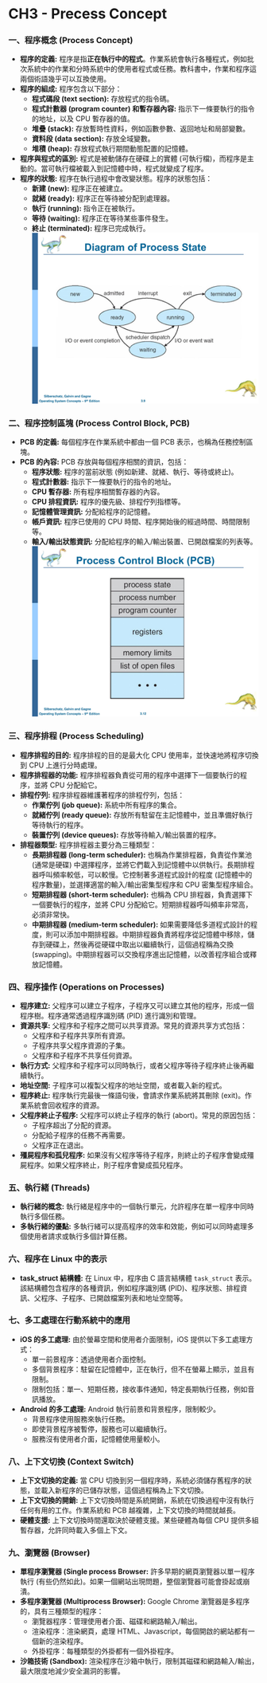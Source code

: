 # CH3 - Precess Concept

### 一、程序概念 (Process Concept)

*   **程序的定義:** 程序是指**正在執行中的程式**。作業系統會執行各種程式，例如批次系統中的作業和分時系統中的使用者程式或任務。教科書中，作業和程序這兩個術語幾乎可以互換使用。
*   **程序的組成:** 程序包含以下部分：
    *   **程式碼段 (text section):** 存放程式的指令碼。
    *   **程式計數器 (program counter) 和暫存器內容:** 指示下一條要執行的指令的地址，以及 CPU 暫存器的值。
    *   **堆疊 (stack):** 存放暫時性資料，例如函數參數、返回地址和局部變數。
    *   **資料段 (data section):** 存放全域變數。
    *   **堆積 (heap):** 存放程式執行期間動態配置的記憶體。
*   **程序與程式的區別:** 程式是被動儲存在硬碟上的實體 (可執行檔)，而程序是主動的。當可執行檔被載入到記憶體中時，程式就變成了程序。
*   **程序的狀態:** 程序在執行過程中會改變狀態。程序的狀態包括：
    *   **新建 (new):** 程序正在被建立。
    *   **就緒 (ready):** 程序正在等待被分配到處理器。
    *   **執行 (running):** 指令正在被執行。
    *   **等待 (waiting):** 程序正在等待某些事件發生。
    *   **終止 (terminated):** 程序已完成執行。
    ![](https://github.com/codingpeanut/peanut-universe/blob/af994460a4396efefb689fd4c70492b2bf6609e1/courses/Junior/Operating-System/Abstracts/assets/IMG_2782.jpeg)

### 二、程序控制區塊 (Process Control Block, PCB)

*   **PCB 的定義:** 每個程序在作業系統中都由一個 PCB 表示，也稱為任務控制區塊。
*   **PCB 的內容:** PCB 存放與每個程序相關的資訊，包括：
    *   **程序狀態:** 程序的當前狀態 (例如新建、就緒、執行、等待或終止)。
    *   **程式計數器:** 指示下一條要執行的指令的地址。
    *   **CPU 暫存器:** 所有程序相關暫存器的內容。
    *   **CPU 排程資訊:** 程序的優先級、排程佇列指標等。
    *   **記憶體管理資訊:** 分配給程序的記憶體。
    *   **帳戶資訊:** 程序已使用的 CPU 時間、程序開始後的經過時間、時間限制等。
    *   **輸入/輸出狀態資訊:** 分配給程序的輸入/輸出裝置、已開啟檔案的列表等。
    ![](https://github.com/codingpeanut/peanut-universe/blob/fa09eba24d741caa8808d4880bcaecc98afa1d14/courses/Junior/Operating-System/Abstracts/assets/IMG_2783.jpeg)

### 三、程序排程 (Process Scheduling)

*   **程序排程的目的:** 程序排程的目的是最大化 CPU 使用率，並快速地將程序切換到 CPU 上進行分時處理。
*   **程序排程器的功能:** 程序排程器負責從可用的程序中選擇下一個要執行的程序，並將 CPU 分配給它。
*   **排程佇列:** 程序排程器維護著程序的排程佇列，包括：
    *   **作業佇列 (job queue):** 系統中所有程序的集合。
    *   **就緒佇列 (ready queue):** 存放所有駐留在主記憶體中，並且準備好執行等待執行的程序。
    *   **裝置佇列 (device queues):** 存放等待輸入/輸出裝置的程序。
*   **排程器類型:** 程序排程器主要分為三種類型：
    *   **長期排程器 (long-term scheduler):** 也稱為作業排程器，負責從作業池 (通常是硬碟) 中選擇程序，並將它們載入到記憶體中以供執行。長期排程器呼叫頻率較低，可以較慢。它控制著多道程式設計的程度 (記憶體中的程序數量)，並選擇適當的輸入/輸出密集型程序和 CPU 密集型程序組合。
    *   **短期排程器 (short-term scheduler):** 也稱為 CPU 排程器，負責選擇下一個要執行的程序，並將 CPU 分配給它。短期排程器呼叫頻率非常高，必須非常快。
    *   **中期排程器 (medium-term scheduler):** 如果需要降低多道程式設計的程度，則可以添加中期排程器。中期排程器負責將程序從記憶體中移除，儲存到硬碟上，然後再從硬碟中取出以繼續執行，這個過程稱為交換 (swapping)。中期排程器可以交換程序進出記憶體，以改善程序組合或釋放記憶體。

### 四、程序操作 (Operations on Processes)

*   **程序建立:** 父程序可以建立子程序，子程序又可以建立其他的程序，形成一個程序樹。程序通常透過程序識別碼 (PID) 進行識別和管理。
*   **資源共享:** 父程序和子程序之間可以共享資源。常見的資源共享方式包括：
    *   父程序和子程序共享所有資源。
    *   子程序共享父程序資源的子集。
    *   父程序和子程序不共享任何資源。
*   **執行方式:** 父程序和子程序可以同時執行，或者父程序等待子程序終止後再繼續執行。
*   **地址空間:** 子程序可以複製父程序的地址空間，或者載入新的程式。
*   **程序終止:** 程序執行完最後一條語句後，會請求作業系統將其刪除 (exit)。作業系統會回收程序的資源。
*   **父程序終止子程序:** 父程序可以終止子程序的執行 (abort)。常見的原因包括：
    *   子程序超出了分配的資源。
    *   分配給子程序的任務不再需要。
    *   父程序正在退出。
*   **殭屍程序和孤兒程序:** 如果沒有父程序等待子程序，則終止的子程序會變成殭屍程序。如果父程序終止，則子程序會變成孤兒程序。

### 五、執行緒 (Threads)

*   **執行緒的概念:** 執行緒是程序中的一個執行單元，允許程序在單一程序中同時執行多個任務。
*   **多執行緒的優點:** 多執行緒可以提高程序的效率和效能，例如可以同時處理多個使用者請求或執行多個計算任務。

### 六、程序在 Linux 中的表示

*   **task\_struct 結構體:** 在 Linux 中，程序由 C 語言結構體 `task_struct` 表示。該結構體包含程序的各種資訊，例如程序識別碼 (PID)、程序狀態、排程資訊、父程序、子程序、已開啟檔案列表和地址空間等。

### 七、多工處理在行動系統中的應用

*   **iOS 的多工處理:** 由於螢幕空間和使用者介面限制，iOS 提供以下多工處理方式：
    *   單一前景程序：透過使用者介面控制。
    *   多個背景程序：駐留在記憶體中，正在執行，但不在螢幕上顯示，並且有限制。
    *   限制包括：單一、短期任務，接收事件通知，特定長期執行任務，例如音訊播放。
*   **Android 的多工處理:** Android 執行前景和背景程序，限制較少。
    *   背景程序使用服務來執行任務。
    *   即使背景程序被暫停，服務也可以繼續執行。
    *   服務沒有使用者介面，記憶體使用量較小。

### 八、上下文切換 (Context Switch)

*   **上下文切換的定義:** 當 CPU 切換到另一個程序時，系統必須儲存舊程序的狀態，並載入新程序的已儲存狀態，這個過程稱為上下文切換。
*   **上下文切換的開銷:** 上下文切換時間是系統開銷，系統在切換過程中沒有執行任何有用的工作。作業系統和 PCB 越複雜，上下文切換的時間就越長。
*   **硬體支援:** 上下文切換時間還取決於硬體支援。某些硬體為每個 CPU 提供多組暫存器，允許同時載入多個上下文。

### 九、瀏覽器 (Browser)

*   **單程序瀏覽器 (Single process Browser:** 許多早期的網頁瀏覽器以單一程序執行 (有些仍然如此)。如果一個網站出現問題，整個瀏覽器可能會掛起或崩潰。
*   **多程序瀏覽器 (Multiprocess Browser):** Google Chrome 瀏覽器是多程序的，具有三種類型的程序：
    *   瀏覽器程序：管理使用者介面、磁碟和網路輸入/輸出。
    *   渲染程序：渲染網頁，處理 HTML、Javascript，每個開啟的網站都有一個新的渲染程序。
    *   外掛程序：每種類型的外掛都有一個外掛程序。
*   **沙箱技術 (Sandbox):** 渲染程序在沙箱中執行，限制其磁碟和網路輸入/輸出，最大限度地減少安全漏洞的影響。
